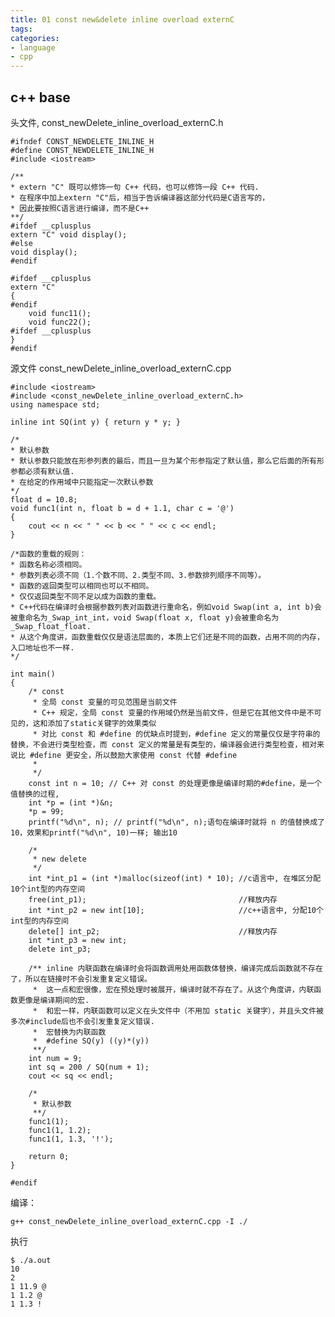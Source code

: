 ```yaml
---
title: 01 const new&delete inline overload externC
tags:
categories:
- language
- cpp
---
```


## c++ base
头文件, const_newDelete_inline_overload_externC.h

	#ifndef CONST_NEWDELETE_INLINE_H
	#define CONST_NEWDELETE_INLINE_H
	#include <iostream>
	
	/**
	* extern "C" 既可以修饰一句 C++ 代码，也可以修饰一段 C++ 代码.
	* 在程序中加上extern "C"后，相当于告诉编译器这部分代码是C语言写的，
	* 因此要按照C语言进行编译，而不是C++
	**/
	#ifdef __cplusplus
	extern "C" void display();
	#else
	void display();
	#endif
	
	#ifdef __cplusplus
	extern "C"
	{
	#endif
	    void func11();
	    void func22();
	#ifdef __cplusplus
	}
	#endif
源文件 const_newDelete_inline_overload_externC.cpp

	#include <iostream>
	#include <const_newDelete_inline_overload_externC.h>
	using namespace std;
	
	inline int SQ(int y) { return y * y; }
	
	/*
	* 默认参数
	* 默认参数只能放在形参列表的最后，而且一旦为某个形参指定了默认值，那么它后面的所有形参都必须有默认值.
	* 在给定的作用域中只能指定一次默认参数
	*/
	float d = 10.8;
	void func1(int n, float b = d + 1.1, char c = '@')
	{
	    cout << n << " " << b << " " << c << endl;
	}
	
	/*函数的重载的规则：
	* 函数名称必须相同。
	* 参数列表必须不同（1.个数不同、2.类型不同、3.参数排列顺序不同等）。
	* 函数的返回类型可以相同也可以不相同。
	* 仅仅返回类型不同不足以成为函数的重载。
	* C++代码在编译时会根据参数列表对函数进行重命名，例如void Swap(int a, int b)会被重命名为_Swap_int_int，void Swap(float x, float y)会被重命名为_Swap_float_float.
	* 从这个角度讲，函数重载仅仅是语法层面的，本质上它们还是不同的函数，占用不同的内存，入口地址也不一样.
	*/
	
	int main()
	{
	    /* const
	     * 全局 const 变量的可见范围是当前文件
	     * C++ 规定，全局 const 变量的作用域仍然是当前文件，但是它在其他文件中是不可见的，这和添加了static关键字的效果类似
	     * 对比 const 和 #define 的优缺点时提到，#define 定义的常量仅仅是字符串的替换，不会进行类型检查，而 const 定义的常量是有类型的，编译器会进行类型检查，相对来说比 #define 更安全，所以鼓励大家使用 const 代替 #define
	     * 
	     */
	    const int n = 10; // C++ 对 const 的处理更像是编译时期的#define，是一个值替换的过程,
	    int *p = (int *)&n;
	    *p = 99;
	    printf("%d\n", n); // printf("%d\n", n);语句在编译时就将 n 的值替换成了 10，效果和printf("%d\n", 10)一样; 输出10
	
	    /* 
	     * new delete
	     */
	    int *int_p1 = (int *)malloc(sizeof(int) * 10); //c语言中, 在堆区分配10个int型的内存空间
	    free(int_p1);                                  //释放内存
	    int *int_p2 = new int[10];                     //c++语言中, 分配10个int型的内存空间
	    delete[] int_p2;                               //释放内存
	    int *int_p3 = new int;
	    delete int_p3;
	
	    /** inline 内联函数在编译时会将函数调用处用函数体替换，编译完成后函数就不存在了，所以在链接时不会引发重复定义错误。
	     *  这一点和宏很像，宏在预处理时被展开，编译时就不存在了。从这个角度讲，内联函数更像是编译期间的宏.
	     *  和宏一样，内联函数可以定义在头文件中（不用加 static 关键字），并且头文件被多次#include后也不会引发重复定义错误.
	     *  宏替换为内联函数
	     *  #define SQ(y) ((y)*(y)) 
	     **/
	    int num = 9;
	    int sq = 200 / SQ(num + 1);
	    cout << sq << endl;
	
	    /*
	     * 默认参数
	     **/
	    func1(1);
	    func1(1, 1.2);
	    func1(1, 1.3, '!');
	
	    return 0;
	}
	
	#endif
编译：

	g++ const_newDelete_inline_overload_externC.cpp -I ./
执行

	$ ./a.out
	10
	2
	1 11.9 @
	1 1.2 @
	1 1.3 !


